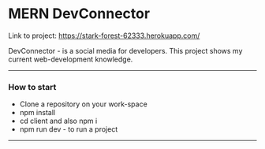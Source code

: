# MERN DevConnector
Link to project: https://stark-forest-62333.herokuapp.com/

DevConnector - is a social media for developers. 
This project shows my current web-development knowledge. 
<hr/>
<h3>How to start</h3>
<ul>
  <li>Clone a repository on your work-space</li>
  <li>npm install</li>
  <li>cd client and also npm i</li>
  <li>npm run dev - to run a project</li> 
</ul>
<hr/>
